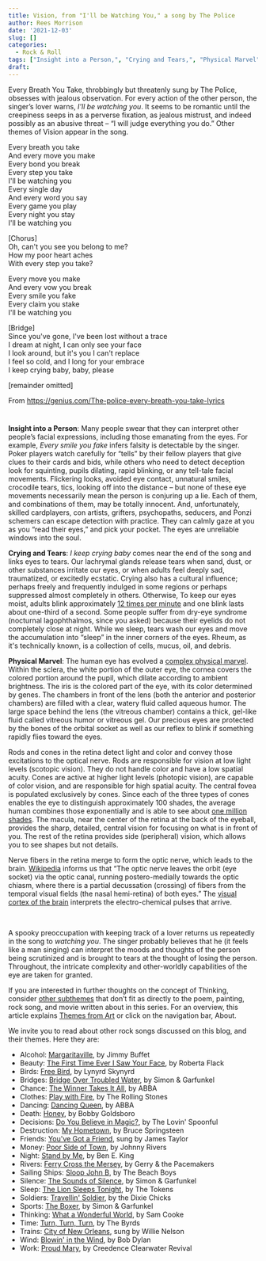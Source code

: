 ```yaml
---
title: Vision, from "I'll be Watching You," a song by The Police
author: Rees Morrison
date: '2021-12-03'
slug: []
categories:
  - Rock & Roll
tags: ["Insight into a Person,", "Crying and Tears,", "Physical Marvel", ]
draft: 
---
```


Every Breath You Take, throbbingly but threatenly sung by The Police, obsesses with jealous observation.  For every action of the other person, the singer’s lover warns, *I'll be watching you*.  It seems to be romantic until the creepiness seeps in as a perverse fixation, as jealous mistrust, and indeed possibly as an abusive threat – “I will judge everything you do.”  Other themes of Vision appear in the song.

<!--more-->

Every breath you take  
And every move you make  
Every bond you break  
Every step you take  
I'll be watching you  
Every single day  
And every word you say  
Every game you play  
Every night you stay  
I'll be watching you  

[Chorus]  
Oh, can't you see you belong to me?  
How my poor heart aches  
With every step you take?  

Every move you make  
And every vow you break  
Every smile you fake  
Every claim you stake  
I'll be watching you  

[Bridge]  
Since you've gone, I've been lost without a trace  
I dream at night, I can only see your face  
I look around, but it's you I can't replace  
I feel so cold, and I long for your embrace  
I keep crying baby, baby, please  

[remainder omitted]

From https://genius.com/The-police-every-breath-you-take-lyrics

# <poem lyric end>

**Insight into a Person**:  Many people swear that they can interpret other people’s facial expressions, including those emanating from the eyes.  For example, *Every smile you fake* infers falsity is detectable by the singer.   Poker players watch carefully for “tells” by their fellow players that give clues to their cards and bids, while others who need to detect deception look for squinting, pupils dilating, rapid blinking, or any tell-tale facial movements.  Flickering looks, avoided eye contact, unnatural smiles, crocodile tears, tics, looking off into the distance – but none of these eye movements necessarily mean the person is conjuring up a lie.   Each of them, and combinations of them, may be totally innocent.  And, unfortunately, skilled cardplayers, con artists, grifters, psychopaths, seducers, and Ponzi schemers can escape detection with practice.  They can calmly gaze at you as you “read their eyes,” and pick your pocket.  The eyes are unreliable windows into the soul.   

**Crying and Tears**:  *I keep crying baby* comes near the end of the song and links eyes to tears. Our lachrymal glands release tears when sand, dust, or other substances irritate our eyes, or when adults feel deeply sad, traumatized, or excitedly ecstatic.  Crying also has a cultural influence; perhaps freely and frequently indulged in some regions or perhaps suppressed almost completely in others.  Otherwise, To keep our eyes moist, adults blink approximately [12 times per minute](https://www.ncbi.nlm.nih.gov/pmc/articles/PMC4043155/)
 and one blink lasts about one-third of a second.  Some people suffer from dry-eye syndrome (nocturnal lagophthalmos, since you asked) because their eyelids do not completely close at night.  While we sleep, tears wash our eyes and move the accumulation into “sleep” in the inner corners of the eyes.  Rheum, as it's technically known, is a collection of cells, mucus, oil, and debris.

**Physical Marvel**:  The human eye has evolved a [complex physical marvel](https://www.uofmhealth.org/health-library/hw121946).  Within the sclera, the white portion of the outer eye, the cornea covers the colored portion around the pupil, which dilate according to ambient brightness.  The iris is the colored part of the eye, with its color determined by genes.   The chambers in front of the lens (both the anterior and posterior chambers) are filled with a clear, watery fluid called aqueous humor.  The large space behind the lens (the vitreous chamber) contains a thick, gel-like fluid called vitreous humor or vitreous gel.   Our precious eyes are protected by the bones of the orbital socket as well as our reflex to blink if something rapidly flies toward the eyes.  

Rods and cones in the retina detect light and color and convey those excitations to the optical nerve.  Rods are responsible for vision at low light levels (scotopic vision).  They do not handle color and have a low spatial acuity.  Cones are active at higher light levels (photopic vision), are capable of color vision, and are responsible for high spatial acuity.  The central fovea is populated exclusively by cones.  Since each of the three types of cones enables the eye to distinguish approximately 100 shades, the average human combines those exponentially and is able to see about [one million shades](https://hyperallergic.com/187012/how-many-colors-can-most-of-us-actually-see/).   The macula, near the center of the retina at the back of the eyeball, provides the sharp, detailed, central vision for focusing on what is in front of you. The rest of the retina provides side (peripheral) vision, which allows you to see shapes but not details.

Nerve fibers in the retina merge to form the optic nerve, which leads to the brain.  [Wikipedia](https://en.wikipedia.org/wiki/Optic_nerve) informs us that “The optic nerve leaves the orbit (eye socket) via the optic canal, running postero-medially towards the optic chiasm, where there is a partial decussation (crossing) of fibers from the temporal visual fields (the nasal hemi-retina) of both eyes.”   The [visual cortex of the brain](https://www.cis.rit.edu/people/faculty/montag/vandplite/pages/chap_9/ch9p1.html) interprets the electro-chemical pulses that arrive.  

&nbsp;

A spooky preoccupation with keeping track of a lover returns us repeatedly in the song to *watching you*. The singer probably believes that he (it feels like a man singing) can interpret the moods and thoughts of the person being scrutinized and is brought to tears at the thought of losing the person.  Throughout, the intricate complexity and other-worldly capabilities of the eye are taken for granted.

If you are interested in further thoughts on the concept of Thinking, consider [other subthemes]() that don’t fit as directly to the poem, painting, rock song, and movie written about in this series.  For an overview, this article explains [Themes from Art](http://bit.ly/3sRXopI) or click on the navigation bar, About.

We invite you to read about other rock songs discussed on this blog, and their themes.  Here they are: 

* Alcohol: [Margaritaville](https://themesfromart.com/post/2021-02-01-alcohol-margaritaville-buffet/alcoholmargarita/), by Jimmy Buffet
* Beauty: [The First Time Ever I Saw Your Face](https://themesfromart.com/post/2021-04-21-beautyflack/beautyflack/), by Roberta Flack
* Birds: [Free Bird]( https://themesfromart.com/post/2021-06-07-birds-free-bird-a-song-by-lynyrd-skynyrd/birdsfreebird/), by Lynyrd Skynyrd
* Bridges: [Bridge Over Troubled Water](https://themesfromart.com/post/2021-07-26-bridges-from-bridge-over-troubled-waters-a-song-by-simon-garfunkel/bridgestroubled/), by Simon & Garfunkel
* Chance: [The Winner Takes It All](https://themesfromart.com/post/2021-03-14-chancechurch/chancechurch/), by ABBA
* Clothes: [Play with Fire](https://themesfromart.com/post/2021-08-30-clothes-from-play-with-fire-a-song-by-the-rolling-stones/clothesfire/), by The Rolling Stones
* Dancing: [Dancing Queen](https://themesfromart.com/post/2021-09-10-dancing-from-dancing-queen-a-song-by-abba/dancingabba/), by ABBA
* Death: [Honey](https://themesfromart.com/post/2021-05-03-death-from-honey-sung-by-bobby-goldsboro/deathhoney/), by Bobby Goldsboro
* Decisions: [Do You Believe in Magic?](https://themesfromart.com/post/2021-02-08-decisions-from-do-you-believe-in-magic-a-song-by-the-lovin-spoonful/decisionsmagicspoonful/), by The Lovin' Spoonful
* Destruction:	[My Hometown](https://themesfromart.com/post/2021-02-18-destruction-from-my-hometown-a-rock-ballad-by-bruce-springsteen/destructhometown/), by Bruce Springsteen
* Friends: [You've Got a Friend](https://themesfromart.com/post/2021-06-20-friends-you-ve-got-a-friend-a-song-by-carol-king-sung-by-james-taylor/friendstaylor/), sung by James Taylor
* Money: [Poor Side of Town](https://themesfromart.com/post/2021-10-15-money-from-poor-side-of-town-a-song-by-johnny-rivers/moneypoor/), by Johnny Rivers
* Night: [Stand by Me](https://themesfromart.com/post/2021-11-05-night-from-stand-by-me-a-song-sung-by-ben-e-king/nightstand/), by Ben E. King
* Rivers: [Ferry Cross the Mersey](https://themesfromart.com/post/2021-10-02-rivers-from-ferry-cross-the-mersey-a-song-by-gerry-the-pacemakers/riversferry/), by Gerry & the Pacemakers
* Sailing Ships: [Sloop John B](https://themesfromart.com/post/2021-06-27-sailingships-from-sloop-john-b-a-rock-song-by-the-beach-boys/sailingshipsjohnb/), by The Beach Boys
* Silence: [The Sounds of Silence](https://themesfromart.com/post/2021-04-08-silencesounds/silencesounds/), by Simon & Garfunkel
* Sleep: [The Lion Sleeps Tonight](https://themesfromart.com/post/2021-09-22-sleep-from-the-lion-sleeps-tonight-a-song-by-the-tokens/sleeplion/), by The Tokens
* Soldiers: [Travellin' Soldier](https://themesfromart.com/post/2021-08-02-soldiers-from-travellin-soldier-a-song-by-the-chicks/soldierschicks/), by the Dixie Chicks
* Sports: [The Boxer](https://themesfromart.com/post/2021-07-12-sports-from-the-boxer-a-song-by-simon-garfunkel/sportsboxer/), by Simon & Garfunkel
* Thinking: [What a Wonderful World](https://themesfromart.com/post/2021-11-22-thinking-what-a-wonderful-world-a-song-sung-by-sam-cooke/thinkingwonderful/), by Sam Cooke
* Time:	[Turn, Turn, Turn](https://themesfromart.com/post/2021-03-08-time-from-turn-turn-turn-by-the-byrds/timeturnturn/), by The Byrds
* Trains: [City of New Orleans](https://themesfromart.com/post/2021-05-10-trainsorleans/trainsorleans/), sung by Willie Nelson
* Wind: [Blowin' in the Wind](https://themesfromart.com/post/2021-08-12-wind-from-blowin-in-the-wind-a-song-by-bob-dylan/windblowin/), by Bob Dylan
* Work:	 [Proud Mary](https://themesfromart.com/post/2021-02-26-workproud/workproud/), by Creedence Clearwater Revival



